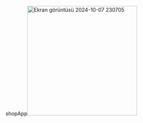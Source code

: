 shopApp<img width="298" alt="Ekran görüntüsü 2024-10-07 230705" src="https://github.com/user-attachments/assets/9048ae04-9fb2-4be6-91c7-9ca7c5486ab0">
